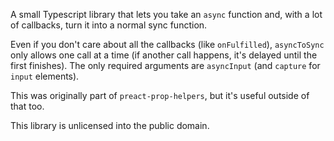 A small Typescript library that lets you take an `async` function and, with a lot of callbacks, turn it into a normal sync function.

Even if you don't care about all the callbacks (like `onFulfilled`), `asyncToSync` only allows one call at a time (if another call happens, it's delayed until the first finishes). The only required arguments are `asyncInput` (and `capture` for `input` elements). 

This was originally part of `preact-prop-helpers`, but it's useful outside of that too.

This library is unlicensed into the public domain.